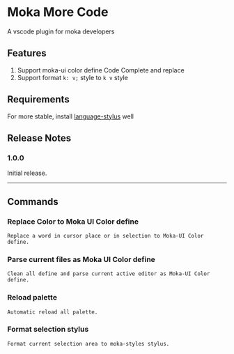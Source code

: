 # Moka More Code
A vscode plugin for moka developers

## Features

1. Support moka-ui color define Code Complete and replace
2. Support format `k: v;` style to `k v` style

## Requirements
For more stable, install [language-stylus](https://marketplace.visualstudio.com/items?itemName=sysoev.language-stylus) well

## Release Notes
### 1.0.0
Initial release.


-----------------------------------------------------------------------------------------------------------

## Commands
 ### **Replace Color to Moka UI Color define**
    Replace a word in cursor place or in selection to Moka-UI Color define.
 ### **Parse current files as Moka UI Color define**
    Clean all define and parse current active editor as Moka-UI Color define.
 ### **Reload palette**
    Automatic reload all palette.
 ### **Format selection stylus**
    Format current selection area to moka-styles stylus.